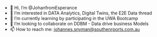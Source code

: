 - 👋 Hi, I’m @JohanfromEsperance
- 👀 I’m interested in DATA Analytics, Digital Twins, the E2E Data thread
- 🌱 I’m currently learning by participating in the UWA Bootcamp
- 💞️ I’m looking to collaborate on DDBM - Data drive business Models
- 📫 How to reach me: johannes.snyman@southenrports.com.au

<!---
JohanfromEsperance/JohanfromEsperance is a ✨ special ✨ repository because its `README.md` (this file) appears on your GitHub profile.
You can click the Preview link to take a look at your changes.
--->
